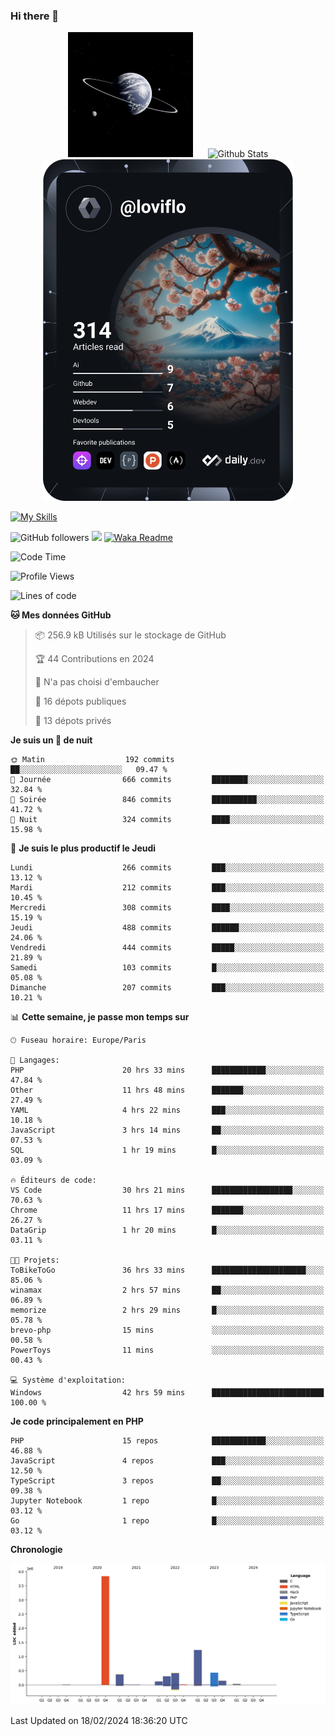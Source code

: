 ### Hi there 👋

<p align="center">
  <img src="https://github.com/Loviflo/Loviflo/blob/main/img/portrait.jpg" alt="Loviflo" height="200" style="margin-right: 20px"/>
  <img src="https://github-readme-stats.vercel.app/api?username=Loviflo&show_icons=true&theme=graywhite" alt="Github Stats" />
  <a href="https://app.daily.dev/loviflo"><img src="https://github.com/loviflo/loviflo/blob/main/devcard.svg" width="400" alt="Loviflo's Dev Card"/></a>
</p>

[![My Skills](https://skillicons.dev/icons?i=php,laravel,symfony,dotnet,cs,nodejs,mysql,postgres,js,ts,html,css,sass,angular,react,electron,docker,webpack,vscode,figma,git,github,gitlab,nginx,postman&perline=5)](https://skillicons.dev)

![GitHub followers](https://img.shields.io/github/followers/Loviflo?label=Follow&style=social)
![](https://visitor-badge.glitch.me/badge?page_id=Loviflo.Loviflo)
[![Waka Readme](https://github.com/Loviflo/Loviflo/actions/workflows/update-stats.yml/badge.svg)](https://github.com/Loviflo/Loviflo/actions/workflows/update-stats.yml)

<!--START_SECTION:waka-->
![Code Time](http://img.shields.io/badge/Code%20Time-1%2C916%20hrs%206%20mins-blue)

![Profile Views](http://img.shields.io/badge/Vues%20du%20profil-0-blue)

![Lines of code](https://img.shields.io/badge/Depuis%20Hello%20World%2C%20j%27ai%20%C3%A9crit-6.9%20million%20Lignes%20de%20code-blue)

**🐱 Mes données GitHub** 

> 📦 256.9 kB Utilisés sur le stockage de GitHub 
 > 
> 🏆 44 Contributions en 2024
 > 
> 🚫 N'a pas choisi d'embaucher
 > 
> 📜 16 dépots publiques 
 > 
> 🔑 13 dépots privés 
 > 
**Je suis un 🦉 de nuit** 

```text
🌞 Matin                  192 commits         ██░░░░░░░░░░░░░░░░░░░░░░░   09.47 % 
🌆 Journée                666 commits         ████████░░░░░░░░░░░░░░░░░   32.84 % 
🌃 Soirée                 846 commits         ██████████░░░░░░░░░░░░░░░   41.72 % 
🌙 Nuit                   324 commits         ████░░░░░░░░░░░░░░░░░░░░░   15.98 % 
```
📅 **Je suis le plus productif le Jeudi** 

```text
Lundi                    266 commits         ███░░░░░░░░░░░░░░░░░░░░░░   13.12 % 
Mardi                    212 commits         ███░░░░░░░░░░░░░░░░░░░░░░   10.45 % 
Mercredi                 308 commits         ████░░░░░░░░░░░░░░░░░░░░░   15.19 % 
Jeudi                    488 commits         ██████░░░░░░░░░░░░░░░░░░░   24.06 % 
Vendredi                 444 commits         █████░░░░░░░░░░░░░░░░░░░░   21.89 % 
Samedi                   103 commits         █░░░░░░░░░░░░░░░░░░░░░░░░   05.08 % 
Dimanche                 207 commits         ███░░░░░░░░░░░░░░░░░░░░░░   10.21 % 
```


📊 **Cette semaine, je passe mon temps sur** 

```text
🕑︎ Fuseau horaire: Europe/Paris

💬 Langages: 
PHP                      20 hrs 33 mins      ████████████░░░░░░░░░░░░░   47.84 % 
Other                    11 hrs 48 mins      ███████░░░░░░░░░░░░░░░░░░   27.49 % 
YAML                     4 hrs 22 mins       ███░░░░░░░░░░░░░░░░░░░░░░   10.18 % 
JavaScript               3 hrs 14 mins       ██░░░░░░░░░░░░░░░░░░░░░░░   07.53 % 
SQL                      1 hr 19 mins        █░░░░░░░░░░░░░░░░░░░░░░░░   03.09 % 

🔥 Éditeurs de code: 
VS Code                  30 hrs 21 mins      ██████████████████░░░░░░░   70.63 % 
Chrome                   11 hrs 17 mins      ███████░░░░░░░░░░░░░░░░░░   26.27 % 
DataGrip                 1 hr 20 mins        █░░░░░░░░░░░░░░░░░░░░░░░░   03.11 % 

🐱‍💻 Projets: 
ToBikeToGo               36 hrs 33 mins      █████████████████████░░░░   85.06 % 
winamax                  2 hrs 57 mins       ██░░░░░░░░░░░░░░░░░░░░░░░   06.89 % 
memorize                 2 hrs 29 mins       █░░░░░░░░░░░░░░░░░░░░░░░░   05.78 % 
brevo-php                15 mins             ░░░░░░░░░░░░░░░░░░░░░░░░░   00.58 % 
PowerToys                11 mins             ░░░░░░░░░░░░░░░░░░░░░░░░░   00.43 % 

💻 Système d'exploitation: 
Windows                  42 hrs 59 mins      █████████████████████████   100.00 % 
```

**Je code principalement en PHP** 

```text
PHP                      15 repos            ████████████░░░░░░░░░░░░░   46.88 % 
JavaScript               4 repos             ███░░░░░░░░░░░░░░░░░░░░░░   12.50 % 
TypeScript               3 repos             ██░░░░░░░░░░░░░░░░░░░░░░░   09.38 % 
Jupyter Notebook         1 repo              █░░░░░░░░░░░░░░░░░░░░░░░░   03.12 % 
Go                       1 repo              █░░░░░░░░░░░░░░░░░░░░░░░░   03.12 % 
```



**Chronologie**

![Lines of Code chart](https://raw.githubusercontent.com/Loviflo/Loviflo/main/assets/bar_graph.png)


 Last Updated on 18/02/2024 18:36:20 UTC
<!--END_SECTION:waka-->
